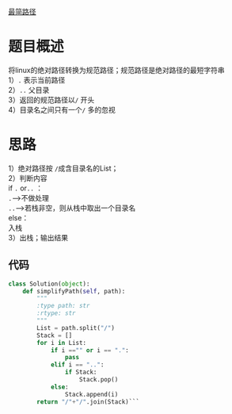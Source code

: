  [最简路径](https://leetcode-cn.com/problems/simplify-path/)
# 题目概述
将linux的绝对路径转换为规范路径；规范路径是绝对路径的最短字符串  
1）`.`  表示当前路径  
2）`..` 父目录  
3）返回的规范路径以`/` 开头  
4）目录名之间只有一个`/` 多的忽视  

# 思路
1）绝对路径按 `/`成含目录名的List；  
2）判断内容  
  if `.` or`..` ：  
    `.`——>不做处理  
    `..`——>若栈非空，则从栈中取出一个目录名  
  else：  
      入栈  
3）出栈；输出结果  
## 代码
```python
class Solution(object):
    def simplifyPath(self, path):
        """
        :type path: str
        :rtype: str
        """
        List = path.split("/")
        Stack = []
        for i in List:
            if i =="" or i == ".":
                pass
            elif i == "..":
                if Stack:
                    Stack.pop()
            else:
                Stack.append(i)
        return "/"+"/".join(Stack)```
